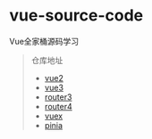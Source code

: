 # vue-source-code
Vue全家桶源码学习

> 仓库地址
> - [vue2](https://github.com/vuejs/vue)
> - [vue3](https://github.com/vuejs/core)
> - [router3](https://github.com/vuejs/vue-router)
> - [router4](https://github.com/vuejs/router)
> - [vuex](https://github.com/vuejs/vuex)
> - [pinia](https://github.com/vuejs/pinia)